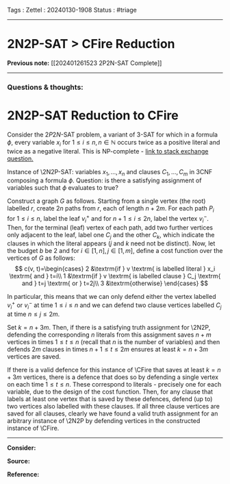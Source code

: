 Tags :
Zettel :  20240130-1908
Status : #triage 

-----

# 2N2P-SAT > CFire Reduction

**Previous note:** [[202401261523 2P2N-SAT Complete]]

-----

### Questions & thoughts:

# 2N2P-SAT Reduction to CFire

Consider the $2P2N$-SAT problem, a variant of 3-SAT for which in a formula $\phi$, every variable $x_i$ for $1\leq i \leq n, n\in \mathbb{N}$ occurs twice as a positive literal and twice as a negative literal. This is NP-complete - [link to stack exchange question.](https://cs.stackexchange.com/questions/16817/is-the-kpkn-3sat-problem-np-complete)

Instance of \2N2P-SAT: variables $x_1, \dots, x_n$ and clauses $C_1, \dots, C_m$ in 3CNF composing a formula $\phi$. Question: is there a satisfying assignment of variables such that $\phi$ evaluates to true?

Construct a graph $G$ as follows. Starting from a single vertex (the root) labelled $r$, create $2n$ paths from $r$, each of length $n+2m$. For each path $P_i$ for $1\leq i\leq n$, label the leaf $v_i^+$ and for $n+1\leq i \leq 2n$, label the vertex $v_i^-$. Then, for the terminal (leaf) vertex of each path, add two further vertices only adjacent to the leaf, label one $C_j$ and the other $C_k$, which indicate the clauses in which the literal appears ($j$ and $k$ need not be distinct). Now, let the budget $b$ be 2 and for $i\in[1,n], j\in[1,m]$, define a cost function over the vertices of $G$ as follows:
$$
c(v, t)=\begin{cases}
2 &\textrm{if } v \textrm{ is labelled literal } x_i \textrm{ and } t=i\\
1 &\textrm{if } v \textrm{ is labelled clause } C_j \textrm{ and } t=j \textrm{ or } t=2j\\
3 &\textrm{otherwise}
\end{cases}
$$

In particular, this means that we can only defend either the vertex labelled $v_i^+$ or $v_i^-$ at time $1\leq i \leq n$ and we can defend two clause vertices labelled $C_j$ at time $n\leq j \leq 2m$.

Set $k=n+3m$. Then, if there is a satisfying truth assignment for \2N2P, defending the corresponding $n$ literals from this assignment saves $n+m$ vertices in times $1\leq t \leq n$ (recall that $n$ is the number of variables) and then defends $2m$ clauses in times $n+1\leq t\leq 2m$ ensures at least $k=n+3m$ vertices are saved.

If there is a valid defence for this instance of \CFire that saves at least $k=n+3m$ vertices, there is a defence that does so by defending a single vertex on each time $1\leq t \leq n$. These correspond to literals - precisely one for each variable, due to the design of the cost function. Then, for any clause that labels at least one vertex that is saved by these defences, defend (up to) two vertices also labelled with these clauses. If all three clause vertices are saved for all clauses, clearly we have found a valid truth assignment for an arbitrary instance of \2N2P by defending vertices in the constructed instance of \CFire.
 
-----
 
**Consider:**


**Source:** 


**Reference:** 
